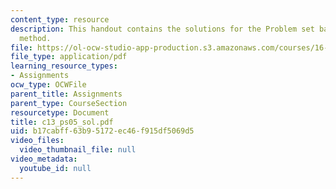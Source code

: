 ```yaml
---
content_type: resource
description: This handout contains the solutions for the Problem set based on iteration
  method.
file: https://ol-ocw-studio-app-production.s3.amazonaws.com/courses/16-01-unified-engineering-i-ii-iii-iv-fall-2005-spring-2006/b17cabff63b95172ec46f915df5069d5_c13_ps05_sol.pdf
file_type: application/pdf
learning_resource_types:
- Assignments
ocw_type: OCWFile
parent_title: Assignments
parent_type: CourseSection
resourcetype: Document
title: c13_ps05_sol.pdf
uid: b17cabff-63b9-5172-ec46-f915df5069d5
video_files:
  video_thumbnail_file: null
video_metadata:
  youtube_id: null
---
```

